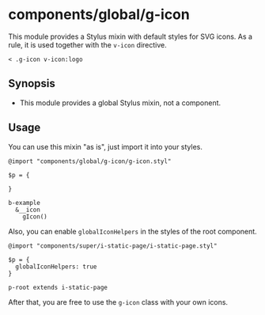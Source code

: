 # components/global/g-icon

This module provides a Stylus mixin with default styles for SVG icons.
As a rule, it is used together with the `v-icon` directive.

```
< .g-icon v-icon:logo
```

## Synopsis

* This module provides a global Stylus mixin, not a component.

## Usage

You can use this mixin "as is", just import it into your styles.

```stylus
@import "components/global/g-icon/g-icon.styl"

$p = {

}

b-example
  &__icon
    gIcon()
```

Also, you can enable `globalIconHelpers` in the styles of the root component.

```stylus
@import "components/super/i-static-page/i-static-page.styl"

$p = {
  globalIconHelpers: true
}

p-root extends i-static-page
```

After that, you are free to use the `g-icon` class with your own icons.
